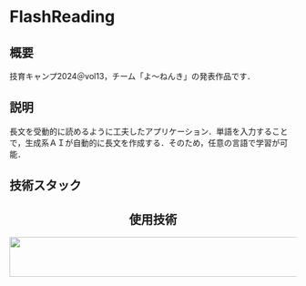 # FlashReading

## 概要

技育キャンプ2024＠vol13，チーム「よ～ねんき」の発表作品です．

## 説明

長文を受動的に読めるように工夫したアプリケーション．単語を入力することで，生成系ＡＩが自動的に長文を作成する．そのため，任意の言語で学習が可能．

## 技術スタック

<div align="center">
  <h2 align="center">使用技術</h2>
  <img height="70" width="200%" src="https://skillicons.dev/icons?i=go,typescript,react,vite,mysql">
</div>